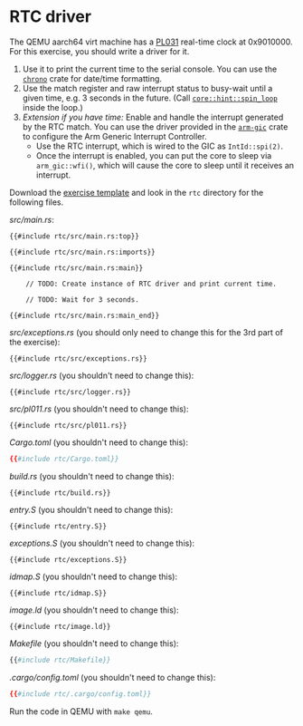 # RTC driver

The QEMU aarch64 virt machine has a [PL031][1] real-time clock at 0x9010000. For
this exercise, you should write a driver for it.

1. Use it to print the current time to the serial console. You can use the
   [`chrono`][2] crate for date/time formatting.
2. Use the match register and raw interrupt status to busy-wait until a given
   time, e.g. 3 seconds in the future. (Call [`core::hint::spin_loop`][3] inside
   the loop.)
3. _Extension if you have time:_ Enable and handle the interrupt generated by
   the RTC match. You can use the driver provided in the [`arm-gic`][4] crate to
   configure the Arm Generic Interrupt Controller.
   - Use the RTC interrupt, which is wired to the GIC as `IntId::spi(2)`.
   - Once the interrupt is enabled, you can put the core to sleep via
     `arm_gic::wfi()`, which will cause the core to sleep until it receives an
     interrupt.

Download the [exercise template](../../comprehensive-rust-exercises.zip) and
look in the `rtc` directory for the following files.

_src/main.rs_:

<!-- File src/main.rs -->

```rust,compile_fail
{{#include rtc/src/main.rs:top}}

{{#include rtc/src/main.rs:imports}}

{{#include rtc/src/main.rs:main}}

    // TODO: Create instance of RTC driver and print current time.

    // TODO: Wait for 3 seconds.

{{#include rtc/src/main.rs:main_end}}
```

_src/exceptions.rs_ (you should only need to change this for the 3rd part of the
exercise):

<!-- File src/exceptions.rs -->

```rust,compile_fail
{{#include rtc/src/exceptions.rs}}
```

_src/logger.rs_ (you shouldn't need to change this):

<!-- File src/logger.rs -->

```rust,compile_fail
{{#include rtc/src/logger.rs}}
```

_src/pl011.rs_ (you shouldn't need to change this):

<!-- File src/pl011.rs -->

```rust,compile_fail
{{#include rtc/src/pl011.rs}}
```

_Cargo.toml_ (you shouldn't need to change this):

<!-- File Cargo.toml -->
<!-- mdbook-xgettext: skip -->

```toml
{{#include rtc/Cargo.toml}}
```

_build.rs_ (you shouldn't need to change this):

<!-- File build.rs -->

```rust,compile_fail
{{#include rtc/build.rs}}
```

_entry.S_ (you shouldn't need to change this):

<!-- File entry.S -->

```armasm
{{#include rtc/entry.S}}
```

_exceptions.S_ (you shouldn't need to change this):

<!-- File exceptions.S -->

```armasm
{{#include rtc/exceptions.S}}
```

_idmap.S_ (you shouldn't need to change this):

<!-- File idmap.S -->

```armasm
{{#include rtc/idmap.S}}
```

_image.ld_ (you shouldn't need to change this):

<!-- File image.ld -->

```ld
{{#include rtc/image.ld}}
```

_Makefile_ (you shouldn't need to change this):

<!-- File Makefile -->

```makefile
{{#include rtc/Makefile}}
```

_.cargo/config.toml_ (you shouldn't need to change this):

<!-- File .cargo/config.toml -->
<!-- mdbook-xgettext: skip -->

```toml
{{#include rtc/.cargo/config.toml}}
```

Run the code in QEMU with `make qemu`.

[1]: https://developer.arm.com/documentation/ddi0224/c
[2]: https://crates.io/crates/chrono
[3]: https://doc.rust-lang.org/core/hint/fn.spin_loop.html
[4]: https://docs.rs/arm-gic/
